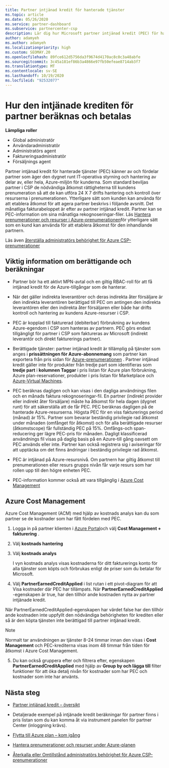 ```yaml
---
title: Partner intjänad kredit för hanterade tjänster
ms.topic: article
ms.date: 05/26/2020
ms.service: partner-dashboard
ms.subservice: partnercenter-csp
description: Lär dig hur Microsoft partner intjänad kredit (PEC) för hanterade tjänster beräknas och betalas och hur du garanterar att du är berättigad.
author: adamyeh
ms.author: adamyeh
ms.localizationpriority: high
ms.custom: SEOMAY.20
ms.openlocfilehash: 89fce612d5756da3f9674d4170ac8c0c3a48abfe
ms.sourcegitcommit: 3c45a181ef86b3a4866e97fb50efeae8714ab3f7
ms.translationtype: MT
ms.contentlocale: sv-SE
ms.lasthandoff: 10/19/2020
ms.locfileid: "92532077"
---
```

# <a name="how-the-partner-earned-credit-is-calculated-and-paid"></a>Hur den intjänade krediten för partner beräknas och betalas

**Lämpliga roller**

- Global administratör
- Användaradministratör
- Administratörs agent
- Faktureringsadministratör
- Försäljnings agent

Partner intjänad kredit för hanterade tjänster (PEC) känner av och fördelar partner som äger den dygnet runt IT-operativa styrning och hantering av delar av, eller hela, Azure-miljön för kunderna. Som standard beviljas partner i CSP de nödvändiga åtkomst rättigheterna till kundens prenumeration så att de kan utföra 24 X 7 drifts hantering och kontroll över resurserna i prenumerationen. Ytterligare sätt som kunden kan använda för att etablera åtkomst för att agera partner beskrivs i följande avsnitt. Det månatliga fakturabeloppet är efter av partner intjänad kredit. Partner kan se PEC-information om sina månatliga rekognoseringar-filer. Läs [Hantera prenumerationer och resurser i Azure-prenumerationen](azure-plan-manage.md)för ytterligare sätt som en kund kan använda för att etablera åtkomst för den inhandlande partnern.

Läs även [återställa administratörs behörighet för Azure CSP-prenumerationer](revoke-reinstate-csp.md)

## <a name="important-eligibility-and-calculation-information"></a>Viktig information om berättigande och beräkningar

- Partner bör ha ett aktivt MPN-avtal och en giltig RBAC-roll för att få intjänad kredit för de Azure-tillgångar som de hanterar. 

- När det gäller indirekta leverantörer och deras indirekta åter försäljare är den indirekta leverantören berättigad till PEC om antingen den indirekta leverantören eller den indirekta åter försäljaren eller både har drifts kontroll och hantering av kundens Azure-resurser i CSP.

- PEC är kopplad till fakturerad (debiterbar) förbrukning av kundens Azure-egendom i CSP som hanteras av partnern. PEC görs endast tillgängligt för partner i CSP som faktureras av Microsoft (indirekt leverantör och direkt fakturerings partner). 

- Berättigade tjänster: partner intjänad kredit är tillämplig på tjänster som anges i **prissättningen för Azure-abonnemang** som partner kan exportera från pris sidan för [Azure-prenumerationen](https://partner.microsoft.com/commerce/sales) . Partner intjänad kredit gäller inte för produkter från tredje part som identifieras som **tredje part** i **kolumnen Taggar** i pris listan för Azure plan förbrukning, Azure plan-reservationer, produkter i pris listan för Marketplace och [Azure-Virtual Machines](https://partner.microsoft.com/resources/collection/azure-spot-in-csp#/).

- PEC beräknas dagligen och kan visas i den dagliga användnings filen och en månads faktura rekognoseringar-fil. En partner (indirekt provider eller indirekt åter försäljare) måste ha åtkomst för hela dagen (dygnet runt) för att säkerställa att de får PEC. PEC beräknas dagligen på de hanterade Azure-resurserna. Högsta PEC för en viss fakturerings period (månad) är 15%. Partner som bevarar beständig privilegie rad åtkomst under månaden (omfånget för åtkomst) och för alla berättigade resurser (åtkomstscope) får fullständig PEC på 15%. Omfångs-och span-reducering ger lägre PEC-pris för månaden. Dagligt klassificerad användnings fil visas på daglig basis på en Azure-till gång oavsett om PEC används eller inte. Partner kan också registrera sig i aviseringar för att upptäcka om det finns ändringar i beständig privilegie rad åtkomst.

- PEC är intjänad på Azure-resursnivå. Om partnern har giltig åtkomst till prenumerationen eller resurs grupps nivån får varje resurs som har rollen upp till den högre enheten PEC.  

- PEC-information kommer också att vara tillgänglig i [Azure Cost Management](/azure/cost-management-billing/costs/get-started-partners)

## <a name="azure-cost-management"></a>Azure Cost Management

Azure Cost Management (ACM) med hjälp av kostnads analys kan du som partner se de kostnader som har fått fördelen med PEC.  

1. Logga in på partner klienten i [Azure Portal](https://portal.azure.com)och välj **Cost Management + fakturering** .

2. Välj **kostnads hantering**

3. Välj **kostnads analys**

   I vyn kostnads analys visas kostnaderna för ditt fakturerings konto för alla tjänster som köpts och förbrukas enligt de priser som du betalar för Microsoft.

4. Välj **PartnerEarnedCreditApplied** i list rutan i ett pivot-diagram för att Visa kostnader där PEC har tillämpats. När **PartnerEarnedCreditApplied** -egenskapen är true, har den tillhör ande kostnaden nytta av partner intjänade kredit. 

När PartnerEarnedCreditApplied-egenskapen har värdet false har den tillhör ande kostnaden inte uppfyllt den nödvändiga behörigheten för krediten eller så är den köpta tjänsten inte berättigad till partner intjänad kredit.

>[!NOTE] 
>Normalt tar användningen av tjänster 8-24 timmar innan den visas i **Cost Management** och PEC-krediterna visas inom 48 timmar från tiden för åtkomst i Azure Cost Management.

5. Du kan också gruppera efter och filtrera efter, egenskapen **PartnerEarnedCreditApplied** med hjälp av **Group by och lägga till** filter funktioner för att öka detalj nivån för kostnader som har PEC och kostnader som inte har använts.

## <a name="next-steps"></a>Nästa steg

- [Partner intjänad kredit – översikt](partner-earned-credit.md)

- Detaljerade exempel på intjänade kredit beräkningar för partner finns i pris listan som du kan komma åt via instrument panelen för partner Center (inloggning krävs).

- [Flytta till Azure plan – kom igång](azure-plan-get-started.md)

- [Hantera prenumerationer och resurser under Azure-planen](azure-plan-manage.md)

- [Återkalla eller Omtillstånd administratörs behörighet för Azure CSP-prenumerationer](revoke-reinstate-csp.md)
